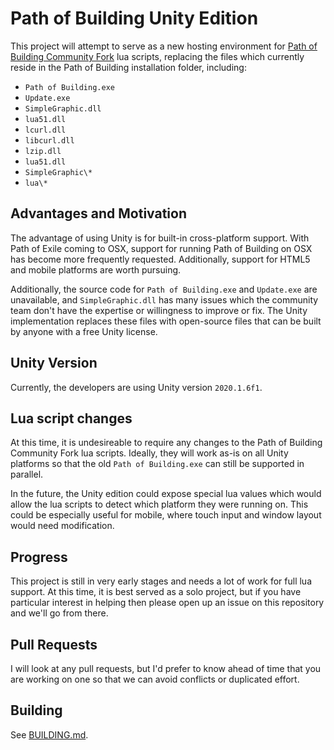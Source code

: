 # Path of Building Unity Edition

This project will attempt to serve as a new hosting environment for [Path of Building Community Fork](https://github.com/PathOfBuildingCommunity/PathOfBuilding) lua scripts, replacing the files which currently reside in the Path of Building installation folder, including:
 * `Path of Building.exe`
 * `Update.exe`
 * `SimpleGraphic.dll`
 * `lua51.dll`
 * `lcurl.dll`
 * `libcurl.dll`
 * `lzip.dll`
 * `lua51.dll`
 * `SimpleGraphic\*`
 * `lua\*`

## Advantages and Motivation

The advantage of using Unity is for built-in cross-platform support. With Path of Exile coming to OSX, support for running Path of Building on OSX has become more frequently requested. Additionally, support for HTML5 and mobile platforms are worth pursuing.

Additionally, the source code for `Path of Building.exe` and `Update.exe` are unavailable, and `SimpleGraphic.dll` has many issues which the community team don't have the expertise or willingness to improve or fix. The Unity implementation replaces these files with open-source files that can be built by anyone with a free Unity license.

## Unity Version

Currently, the developers are using Unity version `2020.1.6f1`.

## Lua script changes

At this time, it is undesireable to require any changes to the Path of Building Community Fork lua scripts. Ideally, they will work as-is on all Unity platforms so that the old `Path of Building.exe` can still be supported in parallel.

In the future, the Unity edition could expose special lua values which would allow the lua scripts to detect which platform they were running on. This could be especially useful for mobile, where touch input and window layout would need modification.

## Progress

This project is still in very early stages and needs a lot of work for full lua support. At this time, it is best served as a solo project, but if you have particular interest in helping then please open up an issue on this repository and we'll go from there.

## Pull Requests

I will look at any pull requests, but I'd prefer to know ahead of time that you are working on one so that we can avoid conflicts or duplicated effort.

## Building

See [BUILDING.md](BUILDING.md).
